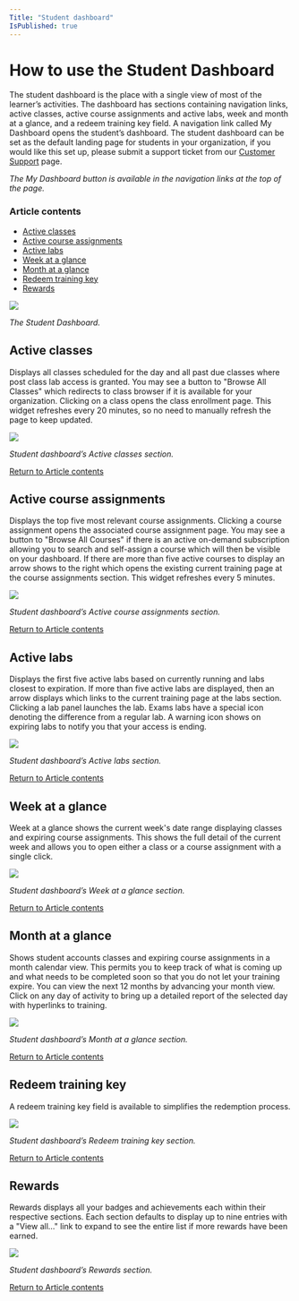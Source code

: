 ```yaml
---
Title: "Student dashboard"
IsPublished: true
---
```


# How to use the Student Dashboard
The student dashboard is the place with a single view of most of the learner’s activities. The dashboard has sections containing navigation links, active classes, active course assignments and active labs, week and month at a glance, and a redeem training key field.
A navigation link called My Dashboard opens the student’s dashboard. The student dashboard can be set as the default landing page for students in your organization, if you would like this set up, please submit a support ticket from our [Customer Support](https://www.skillable.com/customer-support/) page.

_The My Dashboard button is available in the navigation links at the top of the page._

### Article contents
* [Active classes](#active-classes)
* [Active course assignments](#active-course-assignments)
* [Active labs](#active-labs)
* [Week at a glance](#week-at-a-glance)
* [Month at a glance](#month-at-a-glance)
* [Redeem training key](#redeem-training-key)
* [Rewards](#rewards)

![](/tms/images/student-dashboard.png)

_The Student Dashboard._

## Active classes
Displays all classes scheduled for the day and all past due classes where post class lab access is granted. You may see a button to "Browse All Classes" which redirects to class browser if it is available for your organization. Clicking on a class opens the class enrollment page.  This widget refreshes every 20 minutes, so no need to manually refresh the page to keep updated.

![](/tms/images/student-active-classes.png)

_Student dashboard’s Active classes section._

[Return to Article contents](#article-contents)

## Active course assignments
Displays the top five most relevant course assignments. Clicking a course assignment opens the associated course assignment page. You may see a button to "Browse All Courses" if there is an active on-demand subscription allowing you to search and self-assign a course which will then be visible on your dashboard. If there are more than five active courses to display an arrow shows to the right which opens the existing current training page at the course assignments section. This widget refreshes every 5 minutes.

![](/tms/images/student-active-course-assign.png)

_Student dashboard’s Active course assignments section._

[Return to Article contents](#article-contents)

## Active labs
Displays the first five active labs based on currently running and labs closest to expiration. If more than five active labs are displayed, then an arrow displays which links to the current training page at the labs section. Clicking a lab panel launches the lab. Exams labs have a special icon denoting the difference from a regular lab. A warning icon shows on expiring labs to notify you that your access is ending.

![](/tms/images/student-active-labs.png)

_Student dashboard’s Active labs section._

[Return to Article contents](#article-contents)

## Week at a glance
Week at a glance shows the current week's date range displaying classes and expiring course assignments. This shows the full detail of the current week and allows you to open either a class or a course assignment with a single click. 
 
![](/tms/images/student-waag.png)

_Student dashboard’s Week at a glance section._

[Return to Article contents](#article-contents)

## Month at a glance  
Shows student accounts classes and expiring course assignments in a month calendar view.  This permits you to keep track of what is coming up and what needs to be completed soon so that you do not let your training expire. You can view the next 12 months by advancing your month view.  Click on any day of activity to bring up a detailed report of the selected day with hyperlinks to training.

![](/tms/images/student-maag.png)

_Student dashboard’s Month at a glance section._

[Return to Article contents](#article-contents)

## Redeem training key
A redeem training key field is available to simplifies the redemption process.

![](/tms/images/student-redeem.png)

_Student dashboard’s Redeem training key section._

[Return to Article contents](#article-contents)

## Rewards
Rewards displays all your badges and achievements each within their respective sections.  Each section defaults to display up to nine entries with a "View all…" link to expand to see the entire list if more rewards have been earned. 

![](/tms/images/student-rewards.png)

_Student dashboard’s Rewards section._

[Return to Article contents](#article-contents)
